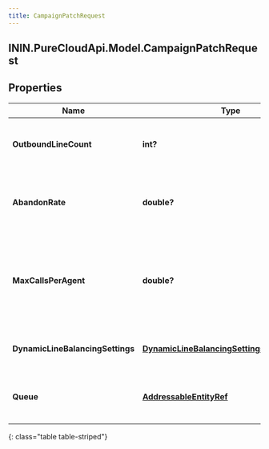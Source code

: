 ```yaml
---
title: CampaignPatchRequest
---
```

## ININ.PureCloudApi.Model.CampaignPatchRequest

## Properties

|Name | Type | Description | Notes|
|------------ | ------------- | ------------- | -------------|
| **OutboundLineCount** | **int?** | The number of outbound lines to be concurrently dialed. | [optional] |
| **AbandonRate** | **double?** | The targeted compliance abandon rate percentage | [optional] |
| **MaxCallsPerAgent** | **double?** | The maximum number of calls that can be placed per agent on this campaign | [optional] |
| **DynamicLineBalancingSettings** | [**DynamicLineBalancingSettingsPatchRequest**](DynamicLineBalancingSettingsPatchRequest.html) | Dynamic line balancing settings | [optional] |
| **Queue** | [**AddressableEntityRef**](AddressableEntityRef.html) | The Queue for this Campaign to route calls to. | [optional] |
{: class="table table-striped"}


